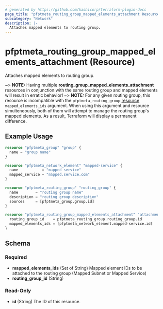 ```yaml
---
# generated by https://github.com/hashicorp/terraform-plugin-docs
page_title: "pfptmeta_routing_group_mapped_elements_attachment Resource - terraform-provider-pfptmeta"
subcategory: "Network"
description: |-
  Attaches mapped elements to routing group.
---
```


# pfptmeta_routing_group_mapped_elements_attachment (Resource)

Attaches mapped elements to routing group.

~> **NOTE:** Having multiple **routing_group_mapped_elements_attachment** resources in conjunction with the same routing group and mapped elements will result in erratic behavior!
~> **NOTE:** For any given routing group, this resource is incompatible with the `pfptmeta_routing_group`
[resource](https://registry.terraform.io/providers/nsofnetworks/pfptmeta/latest/docs/resources/routing_group) `mapped_elements_ids` argument.
When using this argument and resource simulteneously, both of them will attempt to manage the routing group's mapped elements. As a result, Terraform will display a permanent difference.

## Example Usage

```terraform
resource "pfptmeta_group" "group" {
  name = "group name"
}

resource "pfptmeta_network_element" "mapped-service" {
  name           = "mapped service"
  mapped_service = "mapped.service.com"
}

resource "pfptmeta_routing_group" "routing_group" {
  name        = "routing group name"
  description = "routing group description"
  sources     = [pfptmeta_group.group.id]
}

resource "pfptmeta_routing_group_mapped_elements_attachment" "attachment" {
  routing_group_id    = pfptmeta_routing_group.routing_group.id
  mapped_elements_ids = [pfptmeta_network_element.mapped-service.id]
}
```

<!-- schema generated by tfplugindocs -->
## Schema

### Required

- **mapped_elements_ids** (Set of String) Mapped element IDs to be attached to the routing group (Mapped Subnet or Mapped Service)
- **routing_group_id** (String)

### Read-Only

- **id** (String) The ID of this resource.

